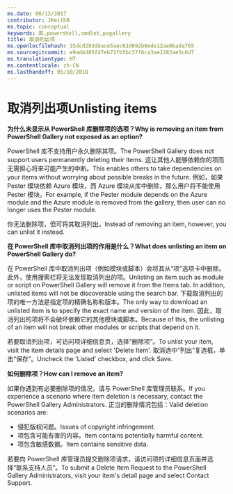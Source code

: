 ```yaml
---
ms.date: 06/12/2017
contributor: JKeithB
ms.topic: conceptual
keywords: 库,powershell,cmdlet,psgallery
title: 取消列出项
ms.openlocfilehash: 35dcd283ddace5aec62d692b0ede12ae0bada765
ms.sourcegitcommit: e9ad4d85fd7eb72fb5bc37f6ca3ae1282ae3c6d7
ms.translationtype: HT
ms.contentlocale: zh-CN
ms.lasthandoff: 05/10/2018
---
```

# <a name="unlisting-items"></a><span data-ttu-id="6dba1-103">取消列出项</span><span class="sxs-lookup"><span data-stu-id="6dba1-103">Unlisting items</span></span>

<span data-ttu-id="6dba1-104">**为什么未显示从 PowerShell 库删除项的选项？**</span><span class="sxs-lookup"><span data-stu-id="6dba1-104">**Why is removing an item from PowerShell Gallery not exposed as an option?**</span></span>

<span data-ttu-id="6dba1-105">PowerShell 库不支持用户永久删除其项。</span><span class="sxs-lookup"><span data-stu-id="6dba1-105">The PowerShell Gallery does not support users permanently deleting their items.</span></span>
<span data-ttu-id="6dba1-106">这让其他人能够依赖你的项而无需担心将来可能产生的中断。</span><span class="sxs-lookup"><span data-stu-id="6dba1-106">This enables others to take dependencies on your items without worrying about possible breaks in the future.</span></span>
<span data-ttu-id="6dba1-107">例如，如果 Pester 模块依赖 Azure 模块，而 Azure 模块从库中删除，那么用户将不能使用 Pester 模块。</span><span class="sxs-lookup"><span data-stu-id="6dba1-107">For example, if the Pester module depends on the Azure module and the Azure module is removed from the gallery, then user can no longer uses the Pester module.</span></span>

<span data-ttu-id="6dba1-108">你无法删除项，但可将其取消列出。</span><span class="sxs-lookup"><span data-stu-id="6dba1-108">Instead of removing an item, however, you can unlist it instead.</span></span>

<span data-ttu-id="6dba1-109">**在 PowerShell 库中取消列出项的作用是什么？**</span><span class="sxs-lookup"><span data-stu-id="6dba1-109">**What does unlisting an item on PowerShell Gallery do?**</span></span>

<span data-ttu-id="6dba1-110">在 PowerShell 库中取消列出项（例如模块或脚本）会将其从“项”选项卡中删除。此外，使用搜索栏将无法发现取消列出的项。</span><span class="sxs-lookup"><span data-stu-id="6dba1-110">Unlisting an item such as module or script on PowerShell Gallery will remove it from the Items tab. In addition, unlisted items will not be discoverable using the search bar.</span></span>
<span data-ttu-id="6dba1-111">下载取消列出的项的唯一方法是指定项的精确名称和版本。</span><span class="sxs-lookup"><span data-stu-id="6dba1-111">The only way to download an unlisted item is to specify the exact name and version of the item.</span></span>
<span data-ttu-id="6dba1-112">因此，取消列出的项将不会破坏依赖它的其他模块或脚本。</span><span class="sxs-lookup"><span data-stu-id="6dba1-112">Because of this, the unlisting of an item will not break other modules or scripts that depend on it.</span></span>

<span data-ttu-id="6dba1-113">若要取消列出项，可访问项详细信息页，选择“删除项”。</span><span class="sxs-lookup"><span data-stu-id="6dba1-113">To unlist your item, visit the item details page and select 'Delete Item'.</span></span> <span data-ttu-id="6dba1-114">取消选中“列出”复选框，单击“保存”。</span><span class="sxs-lookup"><span data-stu-id="6dba1-114">Uncheck the 'Listed' checkbox, and click Save.</span></span>

<span data-ttu-id="6dba1-115">**如何删除项？**</span><span class="sxs-lookup"><span data-stu-id="6dba1-115">**How can I remove an item?**</span></span>

<span data-ttu-id="6dba1-116">如果你遇到有必要删除项的情况，请与 PowerShell 库管理员联系。</span><span class="sxs-lookup"><span data-stu-id="6dba1-116">If you experience a scenario where item deletion is necessary, contact the PowerShell Gallery Administrators.</span></span>
<span data-ttu-id="6dba1-117">正当的删除情况包括：</span><span class="sxs-lookup"><span data-stu-id="6dba1-117">Valid deletion scenarios are:</span></span>
- <span data-ttu-id="6dba1-118">侵犯版权问题。</span><span class="sxs-lookup"><span data-stu-id="6dba1-118">Issues of copyright infringement.</span></span>
- <span data-ttu-id="6dba1-119">项包含可能有害的内容。</span><span class="sxs-lookup"><span data-stu-id="6dba1-119">Item contains potentially harmful content.</span></span>
- <span data-ttu-id="6dba1-120">项包含敏感数据。</span><span class="sxs-lookup"><span data-stu-id="6dba1-120">Item contains sensitive data.</span></span>

<span data-ttu-id="6dba1-121">若要向 PowerShell 库管理员提交删除项请求，请访问项的详细信息页面并选择“联系支持人员”。</span><span class="sxs-lookup"><span data-stu-id="6dba1-121">To submit a Delete Item Request to the PowerShell Gallery Administrators, visit your item's detail page and select Contact Support.</span></span>